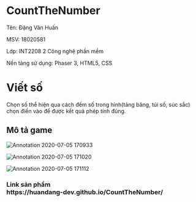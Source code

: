 # CountTheNumber

<p>Tên: Đặng Văn Huấn</p> 
<p>MSV: 18020581</p>
<p>Lớp: INT2208 2 Công nghệ phần mềm</p>
<p>Nền tảng sử dụng: Phaser 3, HTML5, CSS</p> 
<h1>Viết số </h1>
<p>Chọn số thể hiện qua cách đếm số trong hình(tảng băng, túi số, súc sắc) chọn điền vào để được kết quả phép tính đúng.</p>
<h2>Mô tả game</h2>

![Annotation 2020-07-05 170933](https://user-images.githubusercontent.com/61747767/86530706-283b8900-bee5-11ea-919b-336d2209b195.png)

![Annotation 2020-07-05 171020](https://user-images.githubusercontent.com/61747767/86530710-2eca0080-bee5-11ea-8b82-b068aa1fafba.png)

![Annotation 2020-07-05 171112](https://user-images.githubusercontent.com/61747767/86530717-4903de80-bee5-11ea-9da6-2a80f0da7ccb.png)

<h3>Link sản phẩm</h>
<div>https://huandang-dev.github.io/CountTheNumber/</div>